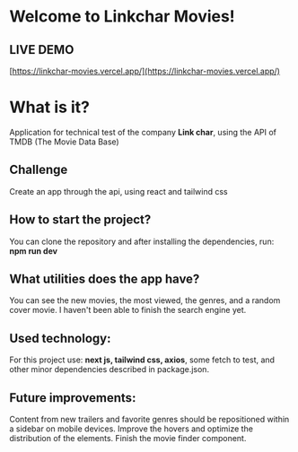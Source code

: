 # Welcome to Linkchar Movies!


## LIVE DEMO 
[https://linkchar-movies.vercel.app/](https://linkchar-movies.vercel.app/)



# What is it?

Application for technical test of the company **Link char**, using the API of TMDB (The Movie Data Base)

## Challenge
Create an app through the api, using react and tailwind css

## How to start the project?
You can clone the repository and after installing the dependencies, run:
**npm run dev**

## What utilities does the app have?

You can see the new movies, the most viewed, the genres, and a random cover movie. I haven't been able to finish the search engine yet.

## Used technology:
For this project use: **next js, tailwind css, axios**, some fetch to test, and other minor dependencies described in package.json.

## Future improvements:
Content from new trailers and favorite genres should be repositioned within a sidebar on mobile devices. Improve the hovers and optimize the distribution of the elements.
Finish the movie finder component.

